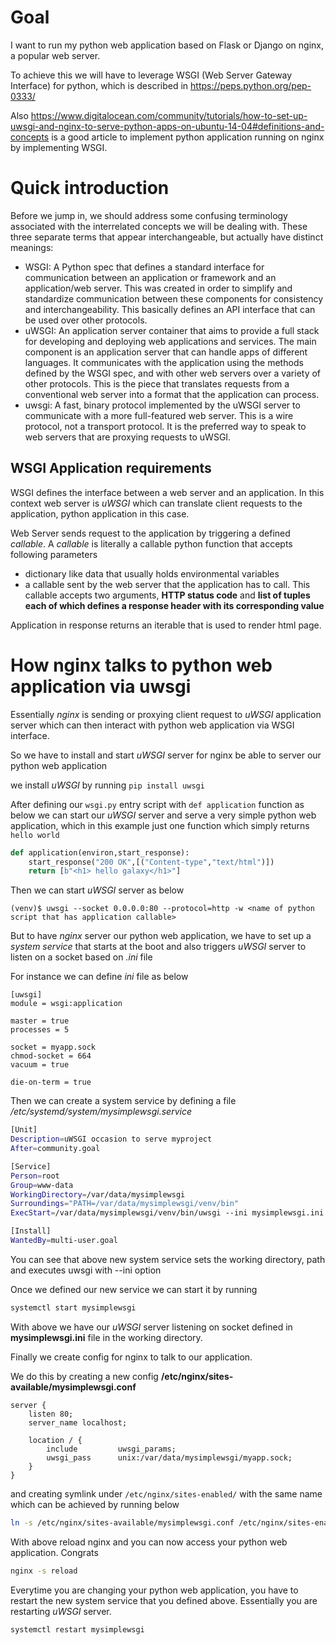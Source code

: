 # Goal
I want to run my python web application based on Flask or Django on nginx, a popular web server.

To achieve this we will have to leverage WSGI (Web Server Gateway Interface) for python, which is described
in https://peps.python.org/pep-0333/

Also https://www.digitalocean.com/community/tutorials/how-to-set-up-uwsgi-and-nginx-to-serve-python-apps-on-ubuntu-14-04#definitions-and-concepts is a good article
to implement python application running on nginx by implementing WSGI.

# Quick introduction

Before we jump in, we should address some confusing terminology associated with the interrelated concepts we will be dealing with. These three separate terms that appear interchangeable, but actually have distinct meanings:

- WSGI: A Python spec that defines a standard interface for communication between an application or framework and an application/web server. This was created in order to simplify and standardize communication between these components for consistency and interchangeability. This basically defines an API interface that can be used over other protocols.
- uWSGI: An application server container that aims to provide a full stack for developing and deploying web applications and services. The main component is an application server that can handle apps of different languages. It communicates with the application using the methods defined by the WSGI spec, and with other web servers over a variety of other protocols. This is the piece that translates requests from a conventional web server into a format that the application can process.
- uwsgi: A fast, binary protocol implemented by the uWSGI server to communicate with a more full-featured web server. This is a wire protocol, not a transport protocol. It is the preferred way to speak to web servers that are proxying requests to uWSGI.


## WSGI Application requirements
WSGI defines the interface between a web server and an application.
In this context web server is *uWSGI* which can translate client requests to the application, python application in this case.

Web Server sends request to the application by triggering a defined *callable*.
A *callable* is literally a callable python function that accepts following parameters
- dictionary like data that usually holds environmental variables
- a callable sent by the web server that the application has to call. This callable accepts two arguments, **HTTP status code**
and **list of tuples each of which defines a response header with its corresponding value**

Application in response returns an iterable that is used to render html page.

# How nginx talks to python web application via uwsgi

Essentially *nginx* is sending or proxying client request to *uWSGI* application server
which can then interact with python web application via WSGI interface.

So we have to install and start *uWSGI* server for nginx be able to server our python web application

we install *uWSGI* by running 
```pip install uwsgi```

After defining our ```wsgi.py``` entry script with ```def application``` function as below
we can start our *uWSGI* server and serve a very simple python web application, which in this
example just one function which simply returns ```hello world```

```python
def application(environ,start_response):
    start_response("200 OK",[("Content-type","text/html")])
    return [b"<h1> hello galaxy</h1>"]
```

Then we can start *uWSGI* server as below

```
(venv)$ uwsgi --socket 0.0.0.0:80 --protocol=http -w <name of python script that has application callable>
```

But to have *nginx* server our python web application, we have to set up a *system service* that 
starts at the boot and also triggers *uWSGI* server to listen on a socket based on *.ini* file

For instance we can define *ini* file as below

```
[uwsgi]
module = wsgi:application

master = true
processes = 5

socket = myapp.sock
chmod-socket = 664
vacuum = true

die-on-term = true
```

Then we can create a system service by defining a file */etc/systemd/system/mysimplewsgi.service*

```bash
[Unit]
Description=uWSGI occasion to serve myproject
After=community.goal

[Service]
Person=root
Group=www-data
WorkingDirectory=/var/data/mysimplewsgi
Surroundings="PATH=/var/data/mysimplewsgi/venv/bin"
ExecStart=/var/data/mysimplewsgi/venv/bin/uwsgi --ini mysimplewsgi.ini

[Install]
WantedBy=multi-user.goal
```

You can see that above new system service sets the working directory, path and executes uwsgi with --ini option

Once we defined our new service we can start it by running

```bash
systemctl start mysimplewsgi
```

With above we have our *uWSGI* server listening on socket defined in **mysimplewsgi.ini** file in the working directory.

Finally we create config for nginx to talk to our application.

We do this by creating a new config **/etc/nginx/sites-available/mysimplewsgi.conf**

```
server {
    listen 80;
    server_name localhost;

    location / {
        include         uwsgi_params;
        uwsgi_pass      unix:/var/data/mysimplewsgi/myapp.sock;
    }
}
```

and creating symlink under ```/etc/nginx/sites-enabled/``` with the same name which can be achieved by running below

```bash
ln -s /etc/nginx/sites-available/mysimplewsgi.conf /etc/nginx/sites-enabled
```

With above reload nginx and you can now access your python web application. Congrats

```bash
nginx -s reload
```

Everytime you are changing your python web application, you have to restart the new system service that you defined above.
Essentially you are restarting *uWSGI* server.

```systemctl restart mysimplewsgi```
